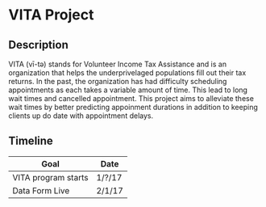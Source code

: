 # VITA Project
## Description
VITA (vī-tə) stands for Volunteer Income Tax Assistance and is an organization that helps the underprivelaged populations fill out their tax returns. In the past, the organization has had difficulty scheduling appointments as each takes a variable amount of time. This lead to long wait times and cancelled appointment. This project aims to alleviate these wait times by better predicting appoinment durations in addition to keeping clients up do date with appointment delays.
## Timeline
Goal|Date
---|---
VITA program starts | 1/?/17
Data Form Live | 2/1/17
## 
